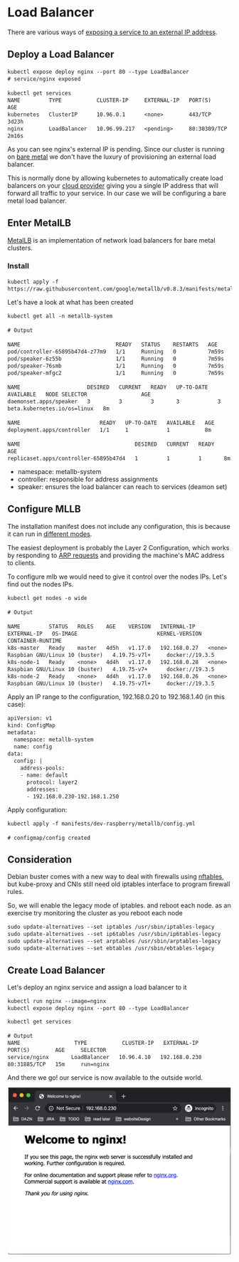 # Load Balancer

There are various ways of [exposing a service to an external IP address](https://kubernetes.io/docs/concepts/services-networking/service/#publishing-services-service-types).


## Deploy a Load Balancer


```
kubectl expose deploy nginx --port 80 --type LoadBalancer
# service/nginx exposed

kubectl get services
NAME         TYPE           CLUSTER-IP     EXTERNAL-IP   PORT(S)        AGE
kubernetes   ClusterIP      10.96.0.1      <none>        443/TCP        3d23h
nginx        LoadBalancer   10.96.99.217   <pending>     80:30309/TCP   2m16s
```

As you can see nginx's external IP is pending. Since our cluster is running on [bare metal](https://en.wikipedia.org/wiki/Bare_machine) we don't have the luxury of provisioning an external load balancer.

This is normally done by allowing kubernetes to automatically create load balancers on your [cloud provider](https://kubernetes.io/docs/tasks/access-application-cluster/create-external-load-balancer/) giving you a single IP address that will forward all traffic to your service. In our case we will be configuring a bare metal load balancer.

## Enter MetalLB

[MetalLB](https://metallb.universe.tf/) is an implementation of network load balancers for bare metal clusters.

### Install

```
kubectl apply -f https://raw.githubusercontent.com/google/metallb/v0.8.3/manifests/metallb.yaml
```

Let's have a look at what has been created

```
kubectl get all -n metallb-system

# Output

NAME                              READY   STATUS    RESTARTS   AGE
pod/controller-65895b47d4-z77m9   1/1     Running   0          7m59s
pod/speaker-6z55b                 1/1     Running   0          7m59s
pod/speaker-76smb                 1/1     Running   0          7m59s
pod/speaker-mfgc2                 1/1     Running   0          7m59s

NAME                     DESIRED   CURRENT   READY   UP-TO-DATE   AVAILABLE   NODE SELECTOR                 AGE
daemonset.apps/speaker   3         3         3       3            3           beta.kubernetes.io/os=linux   8m

NAME                         READY   UP-TO-DATE   AVAILABLE   AGE
deployment.apps/controller   1/1     1            1           8m

NAME                                    DESIRED   CURRENT   READY   AGE
replicaset.apps/controller-65895b47d4   1         1         1       8m
```

- namespace: metallb-system
- controller: responsible for address assignments
- speaker: ensures the load balancer can reach to services (deamon set)

## Configure MLLB

The installation manifest does not include any configuration, this is because it can run in [different modes](https://metallb.universe.tf/configuration/).

The easiest deployment is probably the Layer 2 Configuration, which works by responding to [ARP requests](https://en.wikipedia.org/wiki/Address_Resolution_Protocol) and providing the machine's MAC address to clients.

To configure mlb we would need to give it control over the nodes IPs.
Let's find out the nodes IPs.

```
kubectl get nodes -o wide

# Output

NAME         STATUS   ROLES    AGE    VERSION   INTERNAL-IP    EXTERNAL-IP   OS-IMAGE                         KERNEL-VERSION   CONTAINER-RUNTIME
k8s-master   Ready    master   4d5h   v1.17.0   192.168.0.27   <none>        Raspbian GNU/Linux 10 (buster)   4.19.75-v7l+     docker://19.3.5
k8s-node-1   Ready    <none>   4d4h   v1.17.0   192.168.0.28   <none>        Raspbian GNU/Linux 10 (buster)   4.19.75-v7+      docker://19.3.5
k8s-node-2   Ready    <none>   4d4h   v1.17.0   192.168.0.26   <none>        Raspbian GNU/Linux 10 (buster)   4.19.75-v7l+     docker://19.3.5
```

Apply an IP range to the configuration, 192.168.0.20 to 192.168.1.40 (in this case):

```
apiVersion: v1
kind: ConfigMap
metadata:
  namespace: metallb-system
  name: config
data:
  config: |
    address-pools:
    - name: default
      protocol: layer2
      addresses:
      - 192.168.0.230-192.168.1.250
```

Apply configuration:

```
kubectl apply -f manifests/dev-raspberry/metallb/config.yml

# configmap/config created
```

## Consideration

Debian buster comes with a new way to deal with firewalls using [nftables](https://kubernetes.io/docs/setup/production-environment/tools/kubeadm/install-kubeadm/#ensure-iptables-tooling-does-not-use-the-nftables-backend), but kube-proxy and CNIs still need old iptables interface to program firewall rules.

So, we will enable the legacy mode of iptables. and reboot each node.
as an exercise try monitoring the cluster as you reboot each node

```
sudo update-alternatives --set iptables /usr/sbin/iptables-legacy
sudo update-alternatives --set ip6tables /usr/sbin/ip6tables-legacy
sudo update-alternatives --set arptables /usr/sbin/arptables-legacy
sudo update-alternatives --set ebtables /usr/sbin/ebtables-legacy
```

## Create Load Balancer

Let's deploy an nginx service and assign a load balancer to it

```
kubectl run nginx --image=nginx
kubectl expose deploy nginx --port 80 --type LoadBalancer
```

```
kubectl get services

# Output
NAME                 TYPE           CLUSTER-IP   EXTERNAL-IP     PORT(S)        AGE     SELECTOR
service/nginx       LoadBalancer   10.96.4.10   192.168.0.230   80:31885/TCP   15m     run=nginx
```

And there we go! our service is now available to the outside world.

<p align="center">
    <img src="../assets/nginx.png"  width="500px"/>
</p>
